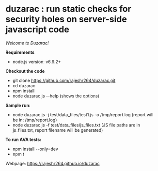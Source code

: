 # duzarac : run static checks for security holes on server-side javascript code
*Welcome to Duzarac!*

__Requirements__
* node.js version: v6.9.2+

__Checkout the code__
* git clone https://github.com/rajeshr264/duzarac.git
* cd duzarac
* npm install
* node duzarac.js --help (shows the options)

__Sample run:__

* node duzarac.js -j test/data_files/test1.js -o /tmp/report.log (report will be in: /tmp/report.log)
* node duzarac.js -f test/data_files/js_files.txt (JS file paths are in js_files.txt, report filename will be generated)

__To run AVA tests:__

* npm install --only=dev
* npm t


Webpage: https://rajeshr264.github.io/duzarac


